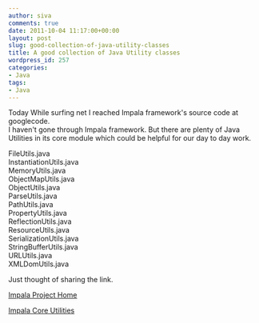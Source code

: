 ```yaml
---
author: siva
comments: true
date: 2011-10-04 11:17:00+00:00
layout: post
slug: good-collection-of-java-utility-classes
title: A good collection of Java Utility classes
wordpress_id: 257
categories:
- Java
tags:
- Java
---
```


Today While surfing net I reached Impala framework's source code at googlecode.  
I haven't gone through Impala framework. But there are plenty of Java Utilities in its core module which could be helpful for our day to day work.  
  
FileUtils.java  
InstantiationUtils.java  
MemoryUtils.java  
ObjectMapUtils.java  
ObjectUtils.java  
ParseUtils.java  
PathUtils.java  
PropertyUtils.java  
ReflectionUtils.java  
ResourceUtils.java  
SerializationUtils.java  
StringBufferUtils.java  
URLUtils.java  
XMLDomUtils.java  
  
Just thought of sharing the link.  
  


[Impala Project Home](http://code.google.com/p/impala/)

[Impala Core Utilities](http://code.google.com/p/impala/source/browse/trunk#trunk%2Fimpala%2Fimpala-core%2Fsrc%2Forg%2Fimpalaframework%2Futil)
